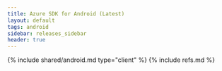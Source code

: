 ```yaml
---
title: Azure SDK for Android (Latest)
layout: default
tags: android
sidebar: releases_sidebar
header: true
---
```

{% include shared/android.md type="client" %}
{% include refs.md %}
